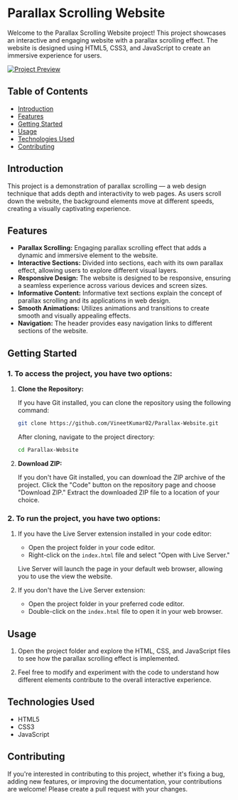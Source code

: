 # Parallax Scrolling Website

Welcome to the Parallax Scrolling Website project! This project showcases an interactive and engaging website with a parallax scrolling effect. The website is designed using HTML5, CSS3, and JavaScript to create an immersive experience for users.

[![Project Preview](https://drive.google.com/uc?id=1GFbBHTi7w8weRVqLJ7bkofezEEGg4U30)](https://parallax-website-by-vineet.netlify.app/)

## Table of Contents

- [Introduction](#introduction)
- [Features](#features)
- [Getting Started](#getting-started)
- [Usage](#usage)
- [Technologies Used](#technologies-used)
- [Contributing](#contributing)

## Introduction

This project is a demonstration of parallax scrolling — a web design technique that adds depth and interactivity to web pages. As users scroll down the website, the background elements move at different speeds, creating a visually captivating experience.

## Features

- **Parallax Scrolling:** Engaging parallax scrolling effect that adds a dynamic and immersive element to the website.
- **Interactive Sections:** Divided into sections, each with its own parallax effect, allowing users to explore different visual layers.
- **Responsive Design:** The website is designed to be responsive, ensuring a seamless experience across various devices and screen sizes.
- **Informative Content:** Informative text sections explain the concept of parallax scrolling and its applications in web design.
- **Smooth Animations:** Utilizes animations and transitions to create smooth and visually appealing effects.
- **Navigation:** The header provides easy navigation links to different sections of the website.


## Getting Started

### 1. To access the project, you have two options:

1. **Clone the Repository:**

    If you have Git installed, you can clone the repository using the following command:
    
    ```bash
   git clone https://github.com/VineetKumar02/Parallax-Website.git
   ```

    After cloning, navigate to the project directory:

    ```bash
    cd Parallax-Website
    ```

2. **Download ZIP:**

    If you don't have Git installed, you can download the ZIP archive of the project. Click the "Code" button on the repository page and choose "Download ZIP." Extract the downloaded ZIP file to a location of your choice.

### 2. To run the project, you have two options:

1. If you have the Live Server extension installed in your code editor:
   - Open the project folder in your code editor.
   - Right-click on the `index.html` file and select "Open with Live Server."

   Live Server will launch the page in your default web browser, allowing you to use the view the website.

2. If you don't have the Live Server extension:
    - Open the project folder in your preferred code editor.
    - Double-click on the `index.html` file to open it in your web browser.

## Usage

1. Open the project folder and explore the HTML, CSS, and JavaScript files to see how the parallax scrolling effect is implemented.

2. Feel free to modify and experiment with the code to understand how different elements contribute to the overall interactive experience.

## Technologies Used

- HTML5
- CSS3
- JavaScript

## Contributing

If you're interested in contributing to this project, whether it's fixing a bug, adding new features, or improving the documentation, your contributions are welcome! Please create a pull request with your changes.
